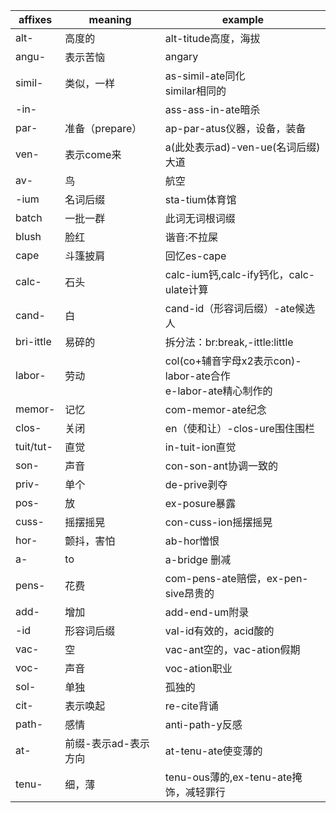 | affixes   | meaning              | example                                                           |
|-----------|----------------------|-------------------------------------------------------------------|
| alt-      | 高度的               | alt-titude高度，海拔                                              |
| angu-     | 表示苦恼             | angary                                                            |
| simil-    | 类似，一样           | as-simil-ate同化<br>similar相同的                                 |
| -in-      |                      | ass-ass-in-ate暗杀                                                |
| par-      | 准备（prepare）      | ap-par-atus仪器，设备，装备                                       |
| ven-      | 表示come来           | a(此处表示ad)-ven-ue(名词后缀)大道                                |
| av-       | 鸟                   | 航空                                                              |
| -ium      | 名词后缀             | sta-tium体育馆                                                    |
| batch     | 一批一群             | 此词无词根词缀                                                    |
| blush     | 脸红                 | 谐音:不拉屎                                                       |
| cape      | 斗篷披肩             | 回忆es-cape                                                       |
| calc-     | 石头                 | calc-ium钙,calc-ify钙化，calc-ulate计算                           |
| cand-     | 白                   | cand-id（形容词后缀）-ate候选人                                   |
| bri-ittle | 易碎的               | 拆分法：br:break,-ittle:little                                    |
| labor-    | 劳动                 | col(co+辅音字母x2表示con)-labor-ate合作<br> e-labor-ate精心制作的 |
| memor-    | 记忆                 | com-memor-ate纪念                                                 |
| clos-     | 关闭                 | en（使和让）-clos-ure围住围栏                                     |
| tuit/tut- | 直觉                 | in-tuit-ion直觉                                                   |
| son-      | 声音                 | con-son-ant协调一致的                                             |
| priv-     | 单个                 | de-prive剥夺                                                      |
| pos-      | 放                   | ex-posure暴露                                                     |
| cuss-     | 摇摆摇晃             | con-cuss-ion摇摆摇晃                                              |
| hor-      | 颤抖，害怕           | ab-hor憎恨                                                        |
| a-        | to                   | a-bridge 删减                                                     |
| pens-     | 花费                 | com-pens-ate赔偿，ex-pen-sive昂贵的                               |
| add-      | 增加                 | add-end-um附录                                                    |
| -id       | 形容词后缀           | val-id有效的，acid酸的                                            |
| vac-      | 空                   | vac-ant空的，vac-ation假期                                        |
| voc-      | 声音                 | voc-ation职业                                                     |
| sol-      | 单独                 | 孤独的                                                            |
| cit-      | 表示唤起             | re-cite背诵                                                       |
| path-     | 感情                 | anti-path-y反感                                                   |
| at-       | 前缀-表示ad-表示方向 | at-tenu-ate使变薄的                                               |
| tenu-     | 细，薄               | tenu-ous薄的,ex-tenu-ate掩饰，减轻罪行                            |
